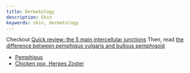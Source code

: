 ```yaml
---
title: Dermatology
description: Skin
keywords: skin, dermatology
---
```

Checkout [Quick review: the 5 main intercellular junctions](http://www.pathologystudent.com/?p=9739)
Then, read [the difference between pemphigus vulgaris and bullous pemphigoid](../pemphigus-vulgaris-vs-bullous-pemphigoid/)

* [Pemphigus](../pemphigus/)
* [Chicken pox, Herpes Zoster](../vzv/)
